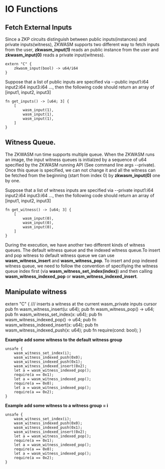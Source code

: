 # IO Functions

## Fetch External Inputs
Since a ZKP circuits distinguish between public inputs(instances) and private inputs(witness), ZKWASM supports two different way to fetch inputs from the user, **zkwasm_input(1)** reads an public instance from the user and **zkwasm_input(0)** reads a private input(witness).

```
extern "C" {
    zkwasm_input(bool) -> u64/i64
}
```

Suppose that a list of public inputs are specified via --public input1:i64 input2:i64 input3:i64 ..., then the following code should return an array of [input1, input2, input3]

```
fn get_inputs() -> [u64; 3] {
    [
        wasm_input(1),
        wasm_input(1),
        wasm_input(1),
    ]
}
```

## Witness Queue.
The ZKWASM run time supports multiple queue. When the ZKWASM runs an image, the input witness queues is initialzed by a sequence of u64 specified by the ZKWASM running API (See command line args --private). Once this queue is specified, we can not change it and all the witness can be fetched from the beginning (start from index 0) by **zkwasm_input(0)** one by one.

Suppose that a list of witness inputs are specified via --private input1:i64 input2:i64 input3:i64 ..., then the following code should return an array of [input1, input2, input3]

```
fn get_witness() -> [u64; 3] {
    [
        wasm_input(0),
        wasm_input(0),
        wasm_input(0),
    ]
}
```


During the execution, we have another two different kinds of witness queues. The default witness queue and the indexed witness queue.To insert and pop witness to default witness queue we can use **wasm_witness_insert** and **wasm_witness_pop**. To insert and pop indexed witness queue, we need to follow the convention of specifiying the witness queue index first (via **wasm_witness_set_index(index)**) and then calling **wasm_witness_indexed_pop** or **wasm_witness_indexed_insert**.


## Manipulate witness
extern "C" {
    /// inserts a witness at the current wasm_private inputs cursor
    pub fn wasm_witness_insert(u: u64);
    pub fn wasm_witness_pop() -> u64;
    pub fn wasm_witness_set_index(x: u64);
    pub fn wasm_witness_indexed_pop() -> u64;
    pub fn wasm_witness_indexed_insert(x: u64);
    pub fn wasm_witness_indexed_push(x: u64);
    pub fn require(cond: bool);
}

**Example add some witness to the default witness group**
```
unsafe {
    wasm_witness_set_index(i);
    wasm_witness_indexed_push(0x0);
    wasm_witness_indexed_push(0x1);
    wasm_witness_indexed_insert(0x2);
    let a = wasm_witness_indexed_pop();
    require(a == 0x1);
    let a = wasm_witness_indexed_pop();
    require(a == 0x0);
    let a = wasm_witness_indexed_pop();
    require(a == 0x2);
}
```

**Example add some witness to a witness group = i**
```
unsafe {
    wasm_witness_set_index(i);
    wasm_witness_indexed_push(0x0);
    wasm_witness_indexed_push(0x1);
    wasm_witness_indexed_insert(0x2);
    let a = wasm_witness_indexed_pop();
    require(a == 0x1);
    let a = wasm_witness_indexed_pop();
    require(a == 0x0);
    let a = wasm_witness_indexed_pop();
    require(a == 0x2);
}
```
